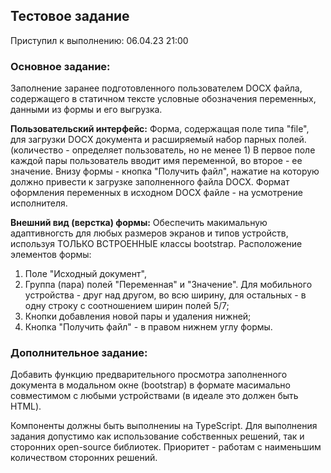 ## Тестовое задание
Приступил к выполнению: 06.04.23 21:00
### Основное задание:
Заполнение заранее подготовленного пользователем DOCX файла, содержащего в статичном тексте условные обозначения переменных, данными из формы и его выгрузка.

 **Пользовательский интерфейс:**
Форма, содержащая поле типа "file", для загрузки DOCX документа
и расширяемый набор парных полей. (количество - определяет пользователь, но не менее 1)
В первое поле каждой пары пользователь вводит имя переменной, во второе - ее значение.
Внизу формы - кнопка "Получить файл", нажатие на которую должно привести к загрузке заполненного файла DOCX.
Формат оформления переменных в исходном DOCX файле - на усмотрение исполнителя.

**Внешний вид (верстка) формы:**
Обеспечить макимальную адаптивногсть для любых размеров экранов и типов устройств,
используя ТОЛЬКО ВСТРОЕННЫЕ классы bootstrap.
Расположение элементов формы:
1. Поле "Исходный документ",
2. Группа (пара) полей "Переменная" и "Значение".
Для мобильного устройства - друг над другом, во всю ширину,
для остальных - в одну строку с cоотношением ширин полей 5/7;
3. Кнопки добавления новой пары и удаления нижней;
4. Кнопка  "Получить файл" - в правом нижнем углу формы.


### Дополнительное задание:
Добавить функцию предварительного просмотра заполненного документа в модальном окне (bootstrap) в формате масимально совместимом с любыми устройствами (в идеале это должен быть HTML).

Компоненты должны быть выполнениы на TypeScript. Для выполнения задания допустимо как использование собственных решений, так и сторонних open-source библиотек. Приоритет - работам с наименьшим количеством сторонних решений.
